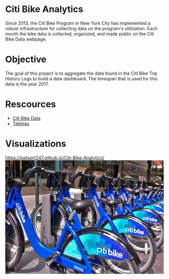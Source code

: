# Citi Bike Analytics
Since 2013, the Citi Bike Program in New York City has implemented a robust infrastructure for collecting data on the program's utilization.  Each month the bike data is collected, organized, and made public on the Citi Bike Data webpage.


# Objective
The goal of this project is to aggregate the data found in the Citi Bike Trip History Logs to build a data dashboard. The timespan that is used for this data is the year 2017.


# Rescources
*  [Citi Bike Data](https://www.citibikenyc.com/system-data) 
*  [Tableau](https://public.tableau.com/en-us/s/)




# Visualizations

https://swtsprt247.github.io/Citi-Bike-Analytics/
![Map](/images/citi-bike-station-bikes.jpg)


